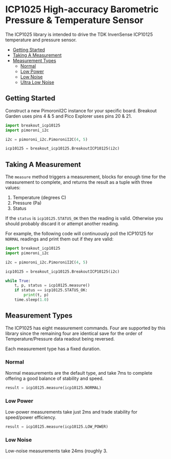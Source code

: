 # ICP1025 High-accuracy Barometric Pressure & Temperature Sensor <!-- omit in toc -->

The ICP1025 library is intended to drive the TDK InvenSense ICP10125 temperature and pressure sensor.

- [Getting Started](#getting-started)
- [Taking A Measurement](#taking-a-measurement)
- [Measurement Types](#measurement-types)
  - [Normal](#normal)
  - [Low Power](#low-power)
  - [Low Noise](#low-noise)
  - [Ultra Low Noise](#ultra-low-noise)

## Getting Started

Construct a new PimoroniI2C instance for your specific board. Breakout Garden uses pins 4 & 5 and Pico Explorer uses pins 20 & 21.

```python
import breakout_icp10125
import pimoroni_i2c

i2c = pimoroni_i2c.PimoroniI2C(4, 5)

icp10125 = breakout_icp10125.BreakoutICP10125(i2c)
```

## Taking A Measurement

The `measure` method triggers a measurement, blocks for enough time for the measurement to complete, and returns the result as a tuple with three values:

1. Temperature (degrees C)
2. Pressure (Pa)
3. Status

If the `status` is `icp10125.STATUS_OK` then the reading is valid. Otherwise you should probably discard it or attempt another reading.

For example, the following code will continuously poll the ICP10125 for `NORMAL` readings and print them out if they are valid:

```python
import breakout_icp10125
import pimoroni_i2c

i2c = pimoroni_i2c.PimoroniI2C(4, 5)

icp10125 = breakout_icp10125.BreakoutICP10125(i2c)

while True:
    t, p, status = icp10125.measure()
    if status == icp10125.STATUS_OK:
        print(t, p)
    time.sleep(1.0)
```

## Measurement Types

The ICP1025 has eight measurement commands. Four are supported by this library since the remaining four are identical save for the order of Temperature/Pressure data readout being reversed.

Each measurement type has a fixed duration.

### Normal

Normal measurements are the default type, and take 7ms to complete offering a good balance of stability and speed.

```python
result = icp10125.measure(icp10125.NORMAL)
```

### Low Power

Low-power measurements take just 2ms and trade stability for speed/power efficiency.

```python
result = icp10125.measure(icp10125.LOW_POWER)
```

### Low Noise

Low-noise measurements take 24ms (roughly 3.